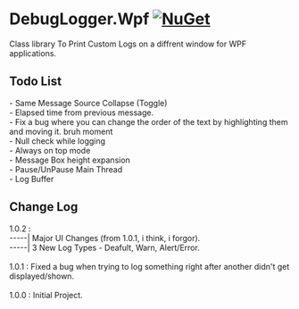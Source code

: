 # DebugLogger.Wpf [![NuGet](https://img.shields.io/nuget/v/DebugLogger.Wpf.svg)](https://www.nuget.org/packages/DebugLogger.Wpf/)
Class library To Print Custom Logs on a diffrent window for WPF applications.

<h2>Todo List</h2>
- Same Message Source Collapse (Toggle) </br>
- Elapsed time from previous message. </br>
- Fix a bug where you can change the order of the text by highlighting them and moving it. bruh moment </br>
- Null check while logging </br>
- Always on top mode </br>
- Message Box height expansion </br>
- Pause/UnPause Main Thread </br>
- Log Buffer

<h2>Change Log</h2>
1.0.2 :
</br>
-----| Major UI Changes (from 1.0.1, i think, i forgor).
</br>
-----| 3 New Log Types - Deafult, Warn, Alert/Error.
</br></br>                
1.0.1 : Fixed a bug when trying to log something right after another didn't get displayed/shown. 
</br></br>
1.0.0 : Initial Project.
